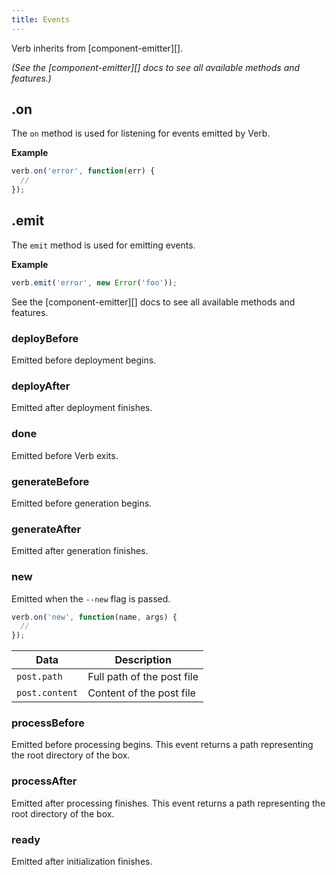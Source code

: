 ```yaml
---
title: Events
---
```


Verb inherits from [component-emitter][]. 


_(See the [component-emitter][] docs to see all available methods and features.)_

## .on

The `on` method is used for listening for events emitted by Verb.

**Example**

```js
verb.on('error', function(err) {
  //
});
```

## .emit

The `emit` method is used for emitting events. 

**Example**

```js
verb.emit('error', new Error('foo'));
```

See the [component-emitter][] docs to see all available methods and features.

### deployBefore

Emitted before deployment begins.

### deployAfter

Emitted after deployment finishes.

### done

Emitted before Verb exits.

### generateBefore

Emitted before generation begins.

### generateAfter

Emitted after generation finishes.

### new

Emitted when the `--new` flag is passed.

``` js
verb.on('new', function(name, args) {
  //
});
```

Data | Description
--- | ---
`post.path` | Full path of the post file
`post.content` | Content of the post file

### processBefore

Emitted before processing begins. This event returns a path representing the root directory of the box.

### processAfter

Emitted after processing finishes. This event returns a path representing the root directory of the box.

### ready

Emitted after initialization finishes.
